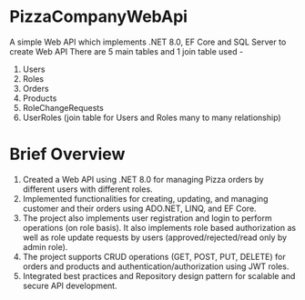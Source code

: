 # PizzaCompanyWebApi
A simple Web API which implements .NET 8.0, EF Core and SQL Server to create Web API
There are 5 main tables and 1 join table used - 
  1. Users
  2. Roles
  3. Orders
  4. Products
  5. RoleChangeRequests
  6. UserRoles (join table for Users and Roles many to many relationship)

# Brief Overview
  1. Created a Web API using .NET 8.0 for managing Pizza orders by different users with different roles.
  2. Implemented functionalities for creating, updating, and managing customer and their orders using ADO.NET, LINQ, and EF Core.
  3. The project also implements user registration and login to perform operations (on role basis). It also implements role based authorization as well as role update requests by users (approved/rejected/read only by admin role).
  4. The project supports CRUD operations (GET, POST, PUT, DELETE) for orders and products and authentication/authorization using JWT roles.
  5. Integrated best practices and Repository design pattern for scalable and secure API development.
